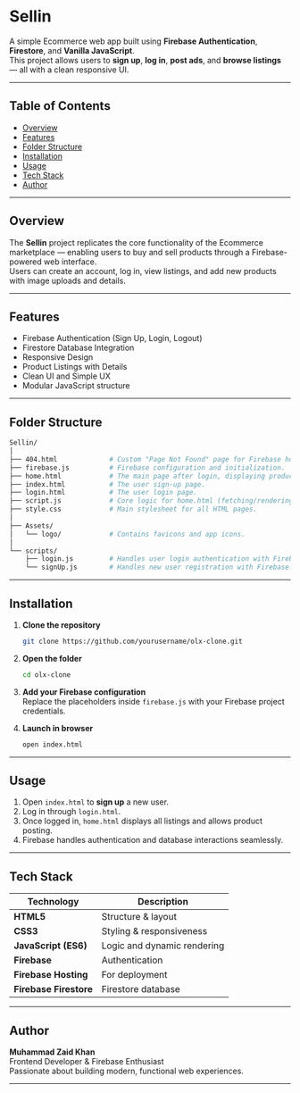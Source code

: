 # Sellin 

A simple Ecommerce web app built using **Firebase Authentication**, **Firestore**, and **Vanilla JavaScript**.  
This project allows users to **sign up**, **log in**, **post ads**, and **browse listings** — all with a clean responsive UI.

---

## Table of Contents

* [Overview](#overview)
* [Features](#features)
* [Folder Structure](#folder-structure)
* [Installation](#installation)
* [Usage](#usage)
* [Tech Stack](#tech-stack)
* [Author](#author)

---

## Overview

The **Sellin** project replicates the core functionality of the Ecommerce marketplace — enabling users to buy and sell products through a Firebase-powered web interface.  
Users can create an account, log in, view listings, and add new products with image uploads and details.

---

## Features

* Firebase Authentication (Sign Up, Login, Logout)
* Firestore Database Integration
* Responsive Design
* Product Listings with Details
* Clean UI and Simple UX
* Modular JavaScript structure

---

## Folder Structure

```bash
Sellin/
│
├── 404.html             # Custom "Page Not Found" page for Firebase hosting.
├── firebase.js          # Firebase configuration and initialization.
├── home.html            # The main page after login, displaying product ads.
├── index.html           # The user sign-up page.
├── login.html           # The user login page.
├── script.js            # Core logic for home.html (fetching/rendering products, sell modal, logout).
├── style.css            # Main stylesheet for all HTML pages.
│
├── Assets/
│   └── logo/            # Contains favicons and app icons.
│
└── scripts/
    ├── login.js         # Handles user login authentication with Firebase.
    └── signUp.js        # Handles new user registration with Firebase.
```

---

## Installation

1. **Clone the repository**

   ```bash
   git clone https://github.com/yourusername/olx-clone.git
   ```

2. **Open the folder**

   ```bash
   cd olx-clone
   ```

3. **Add your Firebase configuration**  
   Replace the placeholders inside `firebase.js` with your Firebase project credentials.

4. **Launch in browser**

   ```bash
   open index.html
   ```

---

## Usage

1. Open `index.html` to **sign up** a new user.  
2. Log in through `login.html`.  
3. Once logged in, `home.html` displays all listings and allows product posting.  
4. Firebase handles authentication and database interactions seamlessly.

---

## Tech Stack

| Technology             | Description                      |
| -----------------------|----------------------------------|
| **HTML5**              | Structure & layout               |
| **CSS3**               | Styling & responsiveness         |
| **JavaScript (ES6)**   | Logic and dynamic rendering      |
| **Firebase**           | Authentication                   |
| **Firebase Hosting**   | For deployment                   |
| **Firebase Firestore** | Firestore database               |
---

## Author

**Muhammad Zaid Khan**  
Frontend Developer & Firebase Enthusiast  
Passionate about building modern, functional web experiences.

---
